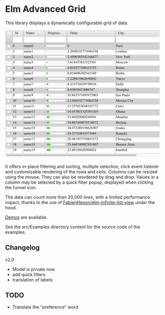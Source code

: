# Elm Advanced Grid

This library displays a dynamically configurable grid of data.

![](https://raw.githubusercontent.com/Orange-OpenSource/elm-advanced-grid/1.0.1/docs/screenshot.png)

It offers in-place filtering and  sorting, multiple selection, click event listener and
customizable rendering of the rows and cells.
Columns can be resized using the mouse. They can also be reordered by drag and drop.
Values in a column may be selected by a quick filter popup, displayed when clicking the funnel icon.  
 
The data can count more than 20,000 lines, with a limited performance impact, thanks to the use of [FabienHenon/elm-infinite-list-view](https://package.elm-lang.org/packages/FabienHenon/elm-infinite-list-view/latest/) under the hood.

[Demos](https://orange-opensource.github.io/elm-advanced-grid/) are available.
 
See the src/Examples directory content for the source code of the examples.

## Changelog

v2.0

* Model is private now
* add quick filters
* translation of labels

## TODO

* Translate the "preference" word

 